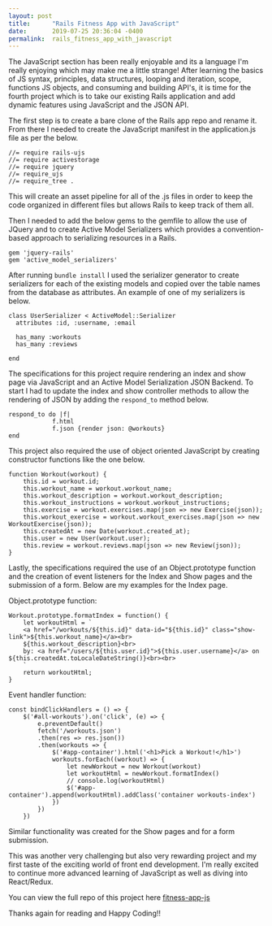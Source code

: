 ```yaml
---
layout: post
title:      "Rails Fitness App with JavaScript"
date:       2019-07-25 20:36:04 -0400
permalink:  rails_fitness_app_with_javascript
---
```



The JavaScript section has been really enjoyable and its a language I'm really enjoying which may make me a little strange! After learning the basics of JS syntax, principles, data structures, looping and iteration, scope, functions JS objects, and consuming and building API's, it is time for the fourth project which is to take our existing Rails application and add dynamic features using JavaScript and the JSON API. 

The first step is to create a bare clone of the Rails app repo and rename it. From there I needed to create the JavaScript manifest in the application.js file as per the below.

```
//= require rails-ujs
//= require activestorage
//= require jquery
//= require_ujs
//= require_tree .
```

This will create an asset pipeline for all of the .js files in order to keep the code organized in different files but allows Rails to keep track of them all. 

Then I needed to add the below gems to the gemfile to allow the use of JQuery and to create Active Model Serializers which provides a convention-based approach to serializing resources in a Rails.

```
gem 'jquery-rails'
gem 'active_model_serializers'
```

After running `bundle install` I used the serializer generator to create serializers for each of the existing models and copied over the table names from the database as attributes. An example of one of my serializers is below.

```
class UserSerializer < ActiveModel::Serializer
  attributes :id, :username, :email

  has_many :workouts
  has_many :reviews
  
end
```

The specifications for this project require rendering an index and show page via JavaScript and an Active Model Serialization JSON Backend. To start I had to update the index and show controller methods to allow the rendering of JSON by adding the `respond_to` method below.

```
respond_to do |f|
            f.html
            f.json {render json: @workouts}
end
```

This project also required the use of  object oriented JavaScript by creating constructor functions like the one below.

```
function Workout(workout) {
    this.id = workout.id;
    this.workout_name = workout.workout_name;
    this.workout_description = workout.workout_description;
    this.workout_instructions = workout.workout_instructions;
    this.exercise = workout.exercises.map(json => new Exercise(json));
    this.workout_exercise = workout.workout_exercises.map(json => new WorkoutExercise(json));
    this.createdAt = new Date(workout.created_at);
    this.user = new User(workout.user);
    this.review = workout.reviews.map(json => new Review(json));
}
```

Lastly, the specifications required the use of an Object.prototype function and the creation of event listeners for the Index and Show pages and the submission of a form. Below are my examples for the Index page.

Object.prototype function:
```
Workout.prototype.formatIndex = function() {
    let workoutHtml = `
    <a href="/workouts/${this.id}" data-id="${this.id}" class="show-link">${this.workout_name}</a><br>
    ${this.workout_description}<br>
    by: <a href="/users/${this.user.id}">${this.user.username}</a> on ${this.createdAt.toLocaleDateString()}<br><br>
    `
    return workoutHtml;
}
```

Event handler function:
```
const bindClickHandlers = () => {
    $('#all-workouts').on('click', (e) => {
        e.preventDefault()
        fetch('/workouts.json')
        .then(res => res.json())
        .then(workouts => {
            $('#app-container').html('<h1>Pick a Workout!</h1>')
            workouts.forEach((workout) => {
                let newWorkout = new Workout(workout)
                let workoutHtml = newWorkout.formatIndex()
                // console.log(workoutHtml)
                $('#app-container').append(workoutHtml).addClass('container workouts-index')
            })
        })
    })
```
		
Similar functionality was created for the Show pages and for a form submission. 
		
This was another very challenging but also very rewarding project and my first taste of the exciting world of front end development. I'm really excited to continue more advanced learning of JavaScript as well as diving into React/Redux. 

You can view the full repo of this project here [fitness-app-js](https://github.com/tholmes59/fitness-app-js)

Thanks again for reading and Happy Coding!!
		
